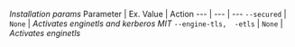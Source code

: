 *Installation params*
Parameter | Ex. Value | Action
--- | --- | ---
`--secured` | `None` | *Activates enginetls and kerberos MIT*
`--engine-tls,  -etls`  | `None` | *Activates enginetls*
